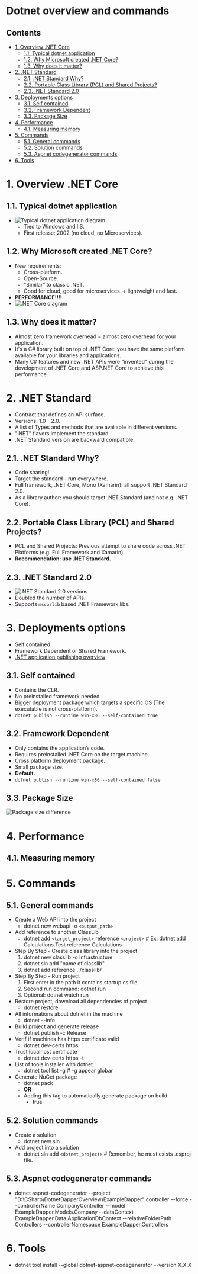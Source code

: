 # Dotnet overview and commands <!-- omit in toc -->

## Contents <!-- omit in toc -->

- [1. Overview .NET Core](#1-overview-net-core)
  - [1.1. Typical dotnet application](#11-typical-dotnet-application)
  - [1.2. Why Microsoft created .NET Core?](#12-why-microsoft-created-net-core)
  - [1.3. Why does it matter?](#13-why-does-it-matter)
- [2. .NET Standard](#2-net-standard)
  - [2.1. .NET Standard Why?](#21-net-standard-why)
  - [2.2. Portable Class Library (PCL) and Shared Projects?](#22-portable-class-library-pcl-and-shared-projects)
  - [2.3. .NET Standard 2.0](#23-net-standard-20)
- [3. Deployments options](#3-deployments-options)
  - [3.1. Self contained](#31-self-contained)
  - [3.2. Framework Dependent](#32-framework-dependent)
  - [3.3. Package Size](#33-package-size)
- [4. Performance](#4-performance)
  - [4.1. Measuring memory](#41-measuring-memory)
- [5. Commands](#5-commands)
  - [5.1. General commands](#51-general-commands)
  - [5.2. Solution commands](#52-solution-commands)
  - [5.3. Aspnet codegenerator commands](#53-aspnet-codegenerator-commands)
- [6. Tools](#6-tools)

# 1. Overview .NET Core

## 1.1. Typical dotnet application

- ![Typical dotnet application diagram](Images/TypicalDotnetApplication.png)
  - Tied to Windows and IIS.
  - First release: 2002 (no cloud, no Microservices).

## 1.2. Why Microsoft created .NET Core?

- New requirements:
  - Cross-platform.
  - Open-Source.
  - "Similar" to classic .NET.
  - Good for cloud, good for microservices -> lightweight and fast.
- **PERFORMANCE!!!!**
- ![.NET Core diagram](Images/DotnetCorePlataform.png)

## 1.3. Why does it matter?

- Almost zero framework overhead = almost zero overhead for your application.
- It's a C# library built on top of .NET Core: you have the same platform available for your libraries and applications.
- Many C# features and new .NET APIs were "invented" during the development of .NET Core and ASP.NET Core to achieve this performance.

# 2. .NET Standard

- Contract that defines an API surface.
- Versions: 1.0 - 2.0.
- A list of Types and methods that are available in different versions.
- ".NET" flavors implement the standard.
- .NET Standard version are backward compatible.

## 2.1. .NET Standard Why?

- Code sharing!
- Target the standard - run everywhere.
- Full framework, .NET Core, Mono (Xamarin): all support .NET Standard 2.0.
- As a library author: you should target .NET Standard (and not e.g. .NET Core).

## 2.2. Portable Class Library (PCL) and Shared Projects?

- PCL and Shared Projects: Previous attempt to share code across .NET Platforms (e.g. Full Framework and Xamarin).
- **Recommendation: use .NET Standard.**

## 2.3. .NET Standard 2.0

- ![.NET Standard 2.0 versions](/Images/DotnetStandardVersions.png)
- Doubled the number of APIs.
- Supports `mscorlib` based .NET Framework libs.

# 3. Deployments options

- Self contained.
- Framework Dependent or Shared Framework.
- [.NET application publishing overview](https://learn.microsoft.com/en-us/dotnet/core/deploying/)

## 3.1. Self contained

- Contains the CLR.
- No preinstalled framework needed.
- Bigger deployment package which targets a specific OS (The executable is not cross-platform).
- `dotnet publish --runtime win-x86 --self-contained true`

## 3.2. Framework Dependent

- Only contains the application’s code.
- Requires preinstalled .NET Core on the target machine.
- Cross platform deployment package.
- Small package size.
- **Default.**
- `dotnet publish --runtime win-x86 --self-contained false`

## 3.3. Package Size

![Package size difference](/Images/DeploymentOptionsPackageSize.png)

# 4. Performance

## 4.1. Measuring memory

# 5. Commands

## 5.1. General commands

- Create a Web API into the project
  - dotnet new webapi -o `<output_path>`
- Add reference to another ClassLib
  - dotnet add `<target_project>` reference `<project>` # Ex: dotnet add Calculations.Test reference Calculations
- Step By Step - Create class library into the project
  1. dotnet new classlib -o Infrastructure
  2. dotnet sln add "name of classlib"
  3. dotnet add reference ../classlib/
- Step By Step - Run project
  1. First enter in the path it contains startup.cs file
  2. Second run command: dotnet run
  3. Optional: dotnet watch run
- Restore project, download all dependencies of project
  - dotnet restore
- All informations about dotnet in the machine
  - dotnet --info
- Build project and generate release
  - dotnet publish -c Release
- Verif if machines has https certificate valid
  - dotnet dev-certs https
- Trust localhost certificate
  - dotnet dev-certs https -t
- List of tools installer with dotnet
  - dotnet tool list -g # -g appear globar
- Generate NuGet package
  - dotnet pack
  - **OR**
  - Adding this tag to automatically generate package on build:
    - <GeneratePackageOnBuild>true</GeneratePackageOnBuild>

## 5.2. Solution commands

- Create a solution
  - dotnet new sln
- Add project into a solution
  - dotnet sln add `<dotnet_project>` # Remember, he must exists .csproj file.

## 5.3. Aspnet codegenerator commands

- dotnet aspnet-codegenerator --project "D:\CSharp\DotnetDapperOverview\ExampleDapper" controller --force --controllerName CompanyController --model ExampleDapper.Models.Company --dataContext ExampleDapper.Data.ApplicationDbContext --relativeFolderPath Controllers --controllerNamespace ExampleDapper.Controllers

# 6. Tools

- dotnet tool install --global dotnet-aspnet-codegenerator --version X.X.X
